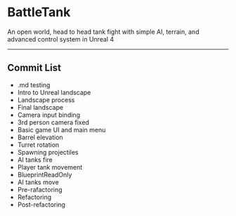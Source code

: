 # BattleTank
An open world, head to head tank fight with simple AI, terrain, and advanced control system in Unreal 4

---

## Commit List
* .md testing
* Intro to Unreal landscape
* Landscape process
* Final landscape
* Camera input binding
* 3rd person camera fixed
* Basic game UI and main menu
* Barrel elevation
* Turret rotation
* Spawning projectiles
* AI tanks fire
* Player tank movement
* BlueprintReadOnly
* AI tanks move
* Pre-rafactoring
* Refactoring
* Post-refactoring